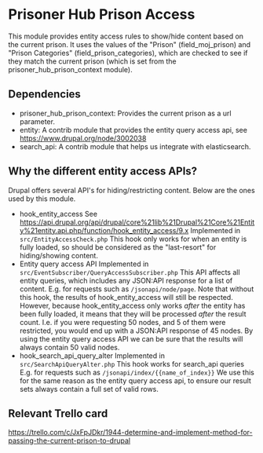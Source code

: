 # Prisoner Hub Prison Access

This module provides entity access rules to show/hide content based on the current prison.
It uses the values of the "Prison" (field_moj_prison) and "Prison Categories" (field_prison_categories),
which are checked to see if they match the current prison (which is set from the prisoner_hub_prison_context module).

## Dependencies
- prisoner_hub_prison_context:
  Provides the current prison as a url parameter.
- entity:
  A contrib module that provides the entity query access api, see https://www.drupal.org/node/3002038
- search_api:
  A contrib module that helps us integrate with elasticsearch.

## Why the different entity access APIs?
Drupal offers several API's for hiding/restricting content.
Below are the ones used by this module.
- hook_entity_access
  See https://api.drupal.org/api/drupal/core%21lib%21Drupal%21Core%21Entity%21entity.api.php/function/hook_entity_access/9.x
  Implemented in `src/EntityAccessCheck.php`
  This hook only works for when an entity is fully loaded, so should be considered as the "last-resort" for hiding/showing
  content.
- Entity query access API
  Implemented in `src/EventSubscriber/QueryAccessSubscriber.php`
  This API affects all entity queries, which includes any JSON:API response for a list of content.
  E.g. for requests such as `/jsonapi/node/page`.
  Note that without this hook, the results of hook_entity_access will still be respected.  However, because hook_entity_access
  only works _after_ the entity has been fully loaded, it means that they will be processed _after_ the result count.
  I.e. if you were requesting 50 nodes, and 5 of them were restricted, you would end up with a JSON:API response of 45
  nodes.  By using the entity query access API we can be sure that the results will always contain 50 valid nodes.
- hook_search_api_query_alter
  Implemented in `src/SearchApiQueryAlter.php`
  This hook works for search_api queries
  E.g. for requests such as `/jsonapi/index/{{name_of_index}}`
  We use this for the same reason as the entity query access api, to ensure
  our result sets always contain a full set of valid rows.


## Relevant Trello card
https://trello.com/c/JxFpJDkr/1944-determine-and-implement-method-for-passing-the-current-prison-to-drupal
